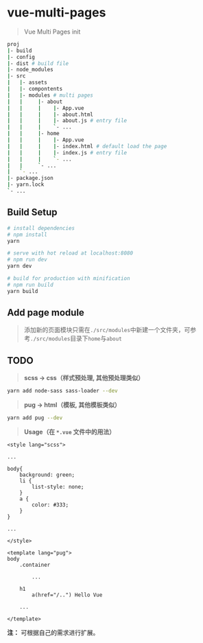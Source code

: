 # vue-multi-pages

> Vue Multi Pages init


```bash
proj
|- build
|- config
|- dist # build file
|- node_modules
|- src
|   |- assets
|   |- compontents
|   |- modules # multi pages
|   |     |- about
|   |     |    |- App.vue
|   |     |    |- about.html
|   |     |    |- about.js # entry file
|   |     |    `- ...
|   |     |- home
|   |     |    |- App.vue
|   |     |    |- index.html # default load the page
|   |     |    |- index.js # entry file
|   |     |    `- ...
|   |     `- ...
|   `- ...
|- package.json
|- yarn.lock
`- ...

```

## Build Setup

``` bash
# install dependencies
# npm install
yarn

# serve with hot reload at localhost:8080
# npm run dev
yarn dev

# build for production with minification
# npm run build
yarn build
```

## Add page module

> 添加新的页面模块只需在`./src/modules`中新建一个文件夹，可参考`./src/modules`目录下`home`与`about`

## TODO

> **scss -> css（样式预处理, 其他预处理类似）**

```bash
yarn add node-sass sass-loader --dev
```

> **pug -> html（模板, 其他模板类似）**

```bash
yarn add pug --dev
```

> **Usage（在 `*.vue` 文件中的用法）**

```vue
<style lang="scss">

...

body{
    background: green;
    li {
        list-style: none;
    }
    a {
        color: #333;
    }
}

...

</style>
```

```vue
<template lang="pug">
body
    .container

        ...

    h1
        a(href="/..") Hello Vue

    ...

</template>
```

**注：** 可根据自己的需求进行扩展。